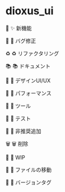 # dioxus_ui
🎉  :sparkles: 新機能

🐛  :bug: バグ修正

♻️  :recycle: リファクタリング

📚  :books: ドキュメント

🎨  :art: デザインUI/UX

🐎  :horse: パフォーマンス

🔧  :wrench: ツール

🚨  :rotating_light: テスト

💩  :hankey: 非推奨追加

🗑️  :wastebasket: 削除

🚧  :construction: WIP

🚚  :truck: ファイルの移動

🔖  :bookmark: バージョンタグ